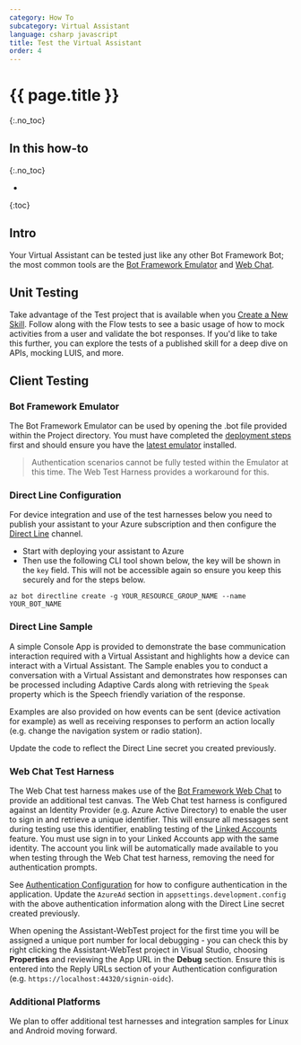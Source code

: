 ```yaml
---
category: How To
subcategory: Virtual Assistant
language: csharp javascript
title: Test the Virtual Assistant
order: 4
---
```


# {{ page.title }}
{:.no_toc}

## In this how-to
{:.no_toc}

* 
{:toc}

## Intro
Your Virtual Assistant can be tested just like any other Bot Framework Bot; the most common tools are the [Bot Framework Emulator](https://aka.ms/botframework-emulator) and [Web Chat](https://aka.ms/botframework-webchat).

## Unit Testing

Take advantage of the Test project that is available when you [Create a New Skill]({{site.baseurl}}/tutorials/create-skill/1_intro).
Follow along with the Flow tests to see a basic usage of how to mock activities from a user and validate the bot responses.
If you'd like to take this further, you can explore the tests of a published skill for a deep dive on APIs, mocking LUIS, and more.

## Client Testing

### Bot Framework Emulator

The Bot Framework Emulator can be used by opening the .bot file provided within the Project directory. You must have completed the [deployment steps]({{site.baseurl}}/tutorials/create-assistant/4_provision_your_azure_resources) first and should ensure you have the [latest emulator](https://aka.ms/botframework-emulator) installed.

> Authentication scenarios cannot be fully tested within the Emulator at this time. The Web Test Harness provides a workaround for this.

### Direct Line Configuration

For device integration and use of the test harnesses below you need to publish your assistant to your Azure subscription and then configure the [Direct Line](https://docs.microsoft.com/en-us/azure/bot-service/bot-service-channel-connect-directline?view=azure-bot-service-3.0) channel.

- Start with deploying your assistant to Azure
- Then use the following CLI tool shown below, the key will be shown in the `key` field. This will not be accessible again so ensure you keep this securely and for the steps below.

```shell
az bot directline create -g YOUR_RESOURCE_GROUP_NAME --name YOUR_BOT_NAME
```

### Direct Line Sample

A simple Console App is provided to demonstrate the base communication interaction required with a Virtual Assistant and highlights how a device can interact with a Virtual Assistant. The Sample enables you to conduct a conversation with a Virtual Assistant and demonstrates how responses can be processed including Adaptive Cards along with retrieving the `Speak` property which is the Speech friendly variation of the response.

Examples are also provided on how events can be sent (device activation for example) as well as receiving responses to perform an action locally (e.g. change the navigation system or radio station).

Update the code to reflect the Direct Line secret you created previously.

### Web Chat Test Harness

The Web Chat test harness makes use of the [Bot Framework Web Chat](https://github.com/Microsoft/BotFramework-WebChat) to provide an additional test canvas.
The Web Chat test harness is configured against an Identity Provider (e.g. Azure Active Directory) to enable the user to sign in and retrieve a unique identifier.
This will ensure all messages sent during testing use this identifier, enabling testing of the [Linked Accounts]({{site.baseurl}}/howto/virtual-assistant/linkedaccounts) feature.
You must use sign in to your Linked Accounts app with the same identity.
The account you link will be automatically made available to you when testing through the Web Chat test harness, removing the need for authentication prompts.

See [Authentication Configuration]({{site.baseurl}}/howto/virtual-assistant/linkedaccounts#authentication-configuration) for how to configure authentication in the application.
Update the `AzureAd` section in `appsettings.development.config` with the above authentication information along with the Direct Line secret created previously.

When opening the Assistant-WebTest project for the first time you will be assigned a unique port number for local debugging - you can check this by right clicking the Assistant-WebTest project in Visual Studio, choosing **Properties** and reviewing the App URL in the **Debug** section.
Ensure this is entered into the Reply URLs section of your Authentication configuration (e.g. `https://localhost:44320/signin-oidc`).

### Additional Platforms

We plan to offer additional test harnesses and integration samples for Linux and Android moving forward.
